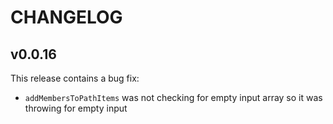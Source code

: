 # CHANGELOG

## v0.0.16

This release contains a bug fix:

- `addMembersToPathItems` was not checking for empty input array so it was throwing for empty input
